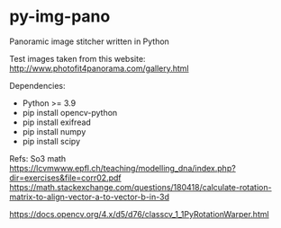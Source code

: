 # py-img-pano
Panoramic image stitcher written in Python

Test images taken from this website: http://www.photofit4panorama.com/gallery.html


Dependencies:
- Python >= 3.9
- pip install opencv-python
- pip install exifread
- pip install numpy
- pip install scipy 

Refs:
So3 math 
https://lcvmwww.epfl.ch/teaching/modelling_dna/index.php?dir=exercises&file=corr02.pdf
https://math.stackexchange.com/questions/180418/calculate-rotation-matrix-to-align-vector-a-to-vector-b-in-3d

https://docs.opencv.org/4.x/d5/d76/classcv_1_1PyRotationWarper.html
